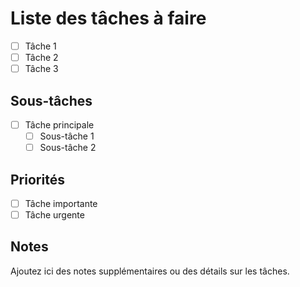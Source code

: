# Liste des tâches à faire

- [ ] Tâche 1
- [ ] Tâche 2
- [ ] Tâche 3

## Sous-tâches

- [ ] Tâche principale
  - [ ] Sous-tâche 1
  - [ ] Sous-tâche 2

## Priorités

- [ ] Tâche importante
- [ ] Tâche urgente

## Notes

Ajoutez ici des notes supplémentaires ou des détails sur les tâches.
